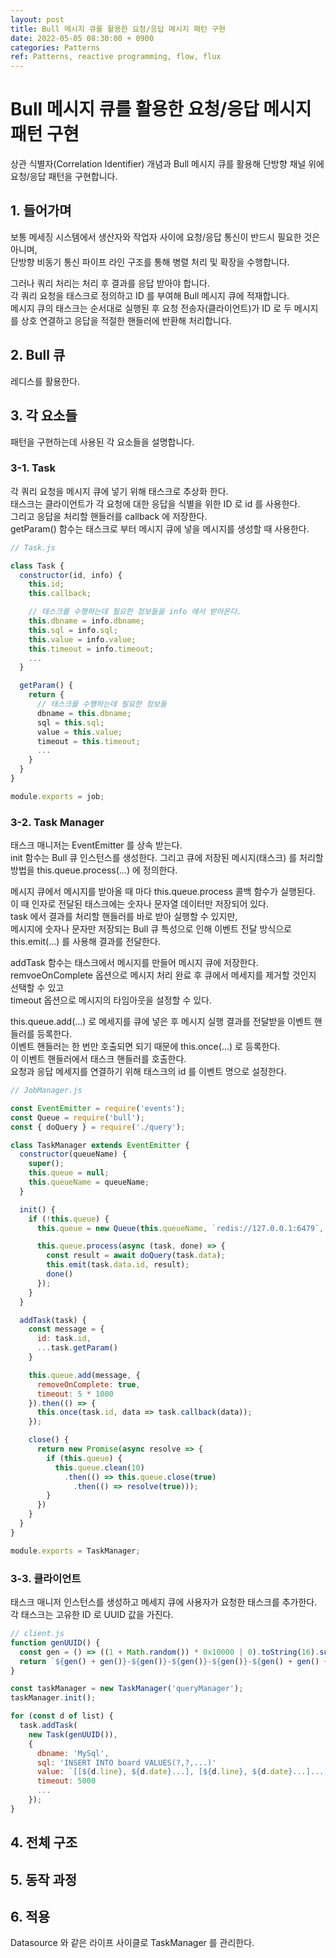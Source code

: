 ```yaml
---
layout: post
title: Bull 메시지 큐를 활용한 요청/응답 메시지 패턴 구현
date: 2022-05-05 08:30:00 + 0900
categories: Patterns
ref: Patterns, reactive programming, flow, flux
---
```


# Bull 메시지 큐를 활용한 요청/응답 메시지 패턴 구현
상관 식별자(Correlation Identifier) 개념과 Bull 메시지 큐를 활용해 단방향 채널 위에 요청/응답 패턴을 구현합니다.   

## 1. 들어가며
보통 메세징 시스템에서 생산자와 작업자 사이에 요청/응답 통신이 반드시 필요한 것은 아니며,   
단방향 비동기 통신 파이프 라인 구조를 통해 병렬 처리 및 확장을 수행합니다.    

그러나 쿼리 처리는 처리 후 결과를 응답 받아야 합니다.    
각 쿼리 요청을 태스크로 정의하고 ID 를 부여해 Bull 메시지 큐에 적재합니다.   
메시지 큐의 태스크는 순서대로 실행된 후 요청 전송자(클라이언트)가 ID 로 두 메시지를 상호 연결하고 응답을 적절한 핸들러에 반환해 처리합니다.    

## 2. Bull 큐
레디스를 활용한다.

## 3. 각 요소들
패턴을 구현하는데 사용된 각 요소들을 설명합니다.
### 3-1. Task
각 쿼리 요청을 메시지 큐에 넣기 위해 태스크로 추상화 한다.   
태스크는 클라이언트가 각 요청에 대한 응답을 식별을 위한 ID 로 id 를 사용한다.   
그리고 응답을 처리할 핸들러를 callback 에 저장한다.   
getParam() 함수는 태스크로 부터 메시지 큐에 넣을 메시지를 생성할 때 사용한다.   

```javascript
// Task.js

class Task {
  constructor(id, info) {
    this.id;
    this.callback;

    // 태스크를 수행하는데 필요한 정보들을 info 에서 받아온다.
    this.dbname = info.dbname;
    this.sql = info.sql;
    this.value = info.value;
    this.timeout = info.timeout;
    ...
  }

  getParam() {
    return {
      // 태스크를 수행하는데 필요한 정보들
      dbname = this.dbname;
      sql = this.sql;
      value = this.value;
      timeout = this.timeout;
      ...
    }
  }
}

module.exports = job;
```

### 3-2. Task Manager
태스크 매니저는 EventEmitter 를 상속 받는다.   
init 함수는 Bull 큐 인스턴스를 생성한다. 그리고 큐에 저장된 메시지(태스크) 를 처리할 방법을 this.queue.process(...) 에 정의한다.   

메시지 큐에서 메시지를 받아올 때 마다 this.queue.process 콜백 함수가 실행된다.   
이 때 인자로 전달된 태스크에는 숫자나 문자열 데이터만 저장되어 있다.   
task 에서 결과를 처리할 핸들러를 바로 받아 실행할 수 있지만,   
메시지에 숫자나 문자만 저장되는 Bull 큐 특성으로 인해 이벤트 전달 방식으로 this.emit(...) 를 사용해 결과를 전달한다.   

addTask 함수는 태스크에서 메시지를 만들어 메시지 큐에 저장한다.    
remvoeOnComplete 옵션으로 메시지 처리 완료 후 큐에서 메세지를 제거할 것인지 선택할 수 있고   
timeout 옵션으로 메시지의 타임아웃을 설정할 수 있다.   

this.queue.add(...) 로 메세지를 큐에 넣은 후 메시지 실행 결과를 전달받을 이벤트 핸들러를 등록한다.   
이벤트 핸들러는 한 번만 호출되면 되기 때문에 this.once(...) 로 등록한다.    
이 이벤트 핸들러에서 태스크 핸들러를 호출한다.   
요청과 응답 메세지를 연결하기 위해 태스크의 id 를 이벤트 명으로 설정한다.

```javascript
// JobManager.js

const EventEmitter = require('events');
const Queue = require('bull');
const { doQuery } = require('./query');

class TaskManager extends EventEmitter {
  constructor(queueName) {
    super();
    this.queue = null;
    this.queueName = queueName;
  }

  init() {
    if (!this.queue) {
      this.queue = new Queue(this.queueName, `redis://127.0.0.1:6479`, { prefix: `task_` });

      this.queue.process(async (task, done) => {
        const result = await doQuery(task.data);
        this.emit(task.data.id, result);
        done()
      });
    }
  }

  addTask(task) {
    const message = {
      id: task.id,
      ...task.getParam()
    }

    this.queue.add(message, {
      removeOnComplete: true,
      timeout: 5 * 1000
    }).then(() => {
      this.once(task.id, data => task.callback(data));
    });

    close() {
      return new Promise(async resolve => {
        if (this.queue) {
          this.queue.clean(10)
            .then(() => this.queue.close(true)
              .then(() => resolve(true)));
        }
      })
    }
  }
}

module.exports = TaskManager;
```

### 3-3. 클라이언트
태스크 매니저 인스턴스를 생성하고 메세지 큐에 사용자가 요청한 태스크를 추가한다.   
각 태스크는 고유한 ID 로 UUID 값을 가진다.

```javascript
// client.js
function genUUID() {
  const gen = () => ((1 + Math.random()) * 0x10000 | 0).toString(16).subString(1);
  return `${gen() + gen()}-${gen()}-${gen()}-${gen()}-${gen() + gen() + gen()}`;
}

const taskManager = new TaskManager('queryManager');
taskManager.init();

for (const d of list) {
  task.addTask(
    new Task(genUUID()), 
    {
      dbname: 'MySql',
      sql: 'INSERT INTO board VALUES(?,?,...)'
      value: `[[${d.line}, ${d.date}...], [${d.line}, ${d.date}...]...]`
      timeout: 5000
      ...
    });
}
```


## 4. 전체 구조

## 5. 동작 과정

## 6. 적용
Datasource 와 같은 라이프 사이클로 TaskManager 를 관리한다.